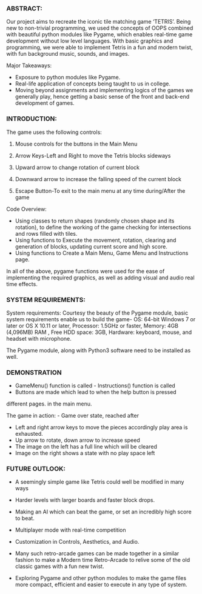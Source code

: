 ### ABSTRACT:

Our project aims to recreate the iconic tile matching game ‘TETRIS’. Being new to non-trivial
programming, we used the concepts of OOPS combined with beautiful python modules like
Pygame, which enables real-time game development without low level languages. With basic
graphics and programming, we were able to implement Tetris in a fun and modern twist, with fun
background music, sounds, and images.

Major Takeaways:

- Exposure to python modules like Pygame.
- Real-life application of concepts being taught to us in college.
- Moving beyond assignments and implementing logics of the games we generally play, hence
getting a basic sense of the front and back-end development of games.

### INTRODUCTION:

The game uses the following controls:

1) Mouse controls for the buttons in the Main Menu

2) Arrow Keys-Left and Right to move the Tetris blocks sideways

3) Upward arrow to change rotation of current block
4) Downward arrow to increase the falling speed of the current block

3) Escape Button-To exit to the main menu at any time during/After the game

Code Overview:

- Using classes to return shapes (randomly chosen shape and its rotation), to define the working of
the game checking for intersections and rows filled with tiles.
- Using functions to Execute the movement, rotation, clearing and generation of blocks, updating
current score and high score.
- Using functions to Create a Main Menu, Game Menu and Instructions page.

In all of the above, pygame functions were used for the ease of implementing the required
graphics, as well as adding visual and audio real time effects.

### SYSTEM REQUIREMENTS:

System requirements: Courtesy the beauty of the Pygame module, basic system requirements
enable us to build the game- OS: 64-bit Windows 7 or later or OS X 10.11 or later, Processor:
1.5GHz or faster, Memory: 4GB (4,096MB) RAM , Free HDD space: 3GB, Hardware: keyboard,
mouse, and headset with microphone.

The Pygame module, along with Python3 software need to be installed as well.

### DEMONSTRATION

- GameMenu() function is called - Instructions() function is called
- Buttons are made which lead to when the help button is pressed

different pages. in the main menu.

The game in action: - Game over state, reached after

- Left and right arrow keys to move the pieces accordingly play area is exhausted.
- Up arrow to rotate, down arrow to increase speed
- The image on the left has a full line which will be cleared
- Image on the right shows a state with no play space left

### FUTURE OUTLOOK:

- A seemingly simple game like Tetris could well be modified in many ways

- Harder levels with larger boards and faster block drops.

- Making an AI which can beat the game, or set an incredibly high score to beat.

- Multiplayer mode with real-time competition

- Customization in Controls, Aesthetics, and Audio.

- Many such retro-arcade games can be made together in a similar fashion to make a Modern time
Retro-Arcade to relive some of the old classic games with a fun new twist.
- Exploring Pygame and other python modules to make the game files more compact, efficient and
easier to execute in any type of system.
